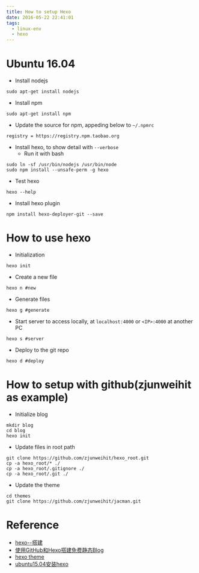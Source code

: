 ```yaml
---
title: How to setup Hexo
date: 2016-05-22 22:41:01
tags:
  - linux-env
  - hexo
---
```


# Ubuntu 16.04

* Install nodejs
```
sudo apt-get install nodejs
```
* Install npm
```
sudo apt-get install npm
```
* Update the source for npm, appeding below to `~/.npmrc`
```
registry = https://registry.npm.taobao.org
```
* Install hexo, to show detail with `--verbose`
  * Run it with bash
```
sudo ln -sf /usr/bin/nodejs /usr/bin/node
sudo npm install --unsafe-perm -g hexo
```
* Test hexo
```
hexo --help
```
* Install hexo plugin
```
npm install hexo-deployer-git --save
```

# How to use hexo

* Initialization
```
hexo init
```
* Create a new file
```
hexo n #new
```
* Generate files
```
hexo g #generate
```
* Start server to access locally, at `localhost:4000` or `<IP>:4000` at another PC
```
hexo s #server
```
* Deploy to the git repo
```
hexo d #deploy
```

# How to setup with github(zjunweihit as example)

* Initialize blog
```
mkdir blog
cd blog
hexo init
```
* Update files in root path
```
git clone https://github.com/zjunweihit/hexo_root.git
cp -a hexo_root/* ./
cp -a hexo_root/.gitignore ./
cp -a hexo_root/.git ./
```
* Update the theme
```
cd themes
git clone https://github.com/zjunweihit/jacman.git
```

# Reference
* [hexo--搭建](http://www.jianshu.com/p/a2023a601ceb)
* [使用GitHub和Hexo搭建免费静态Blog](http://www.jianshu.com/p/3c3991658f95)
* [hexo theme](https://hexo.io/themes/)
* [ubuntu15.04安装hexo](http://www.linuxdiyf.com/linux/18320.html)
